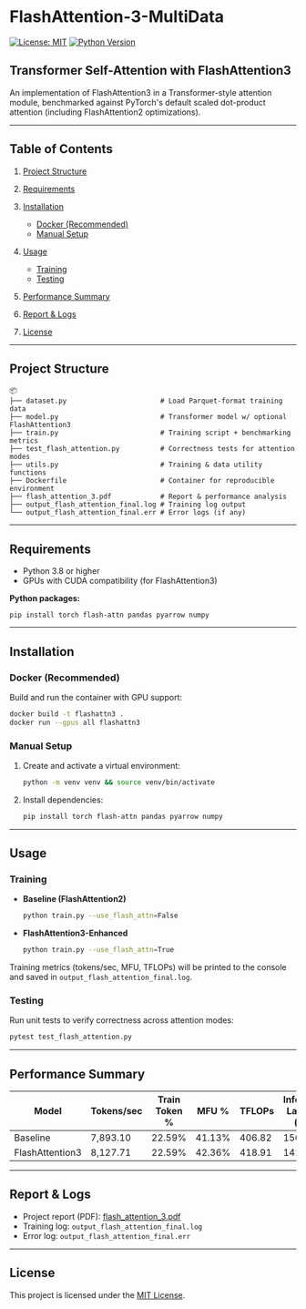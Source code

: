 # FlashAttention-3-MultiData

[![License: MIT](https://img.shields.io/badge/License-MIT-blue.svg)](#license)
[![Python Version](https://img.shields.io/badge/python-3.8%2B-lightgrey)](#requirements)

## Transformer Self-Attention with FlashAttention3

An implementation of FlashAttention3 in a Transformer-style attention module, benchmarked against PyTorch's default scaled dot-product attention (including FlashAttention2 optimizations).

---

## Table of Contents

1. [Project Structure](#project-structure)
2. [Requirements](#requirements)
3. [Installation](#installation)

   * [Docker (Recommended)](#docker)
   * [Manual Setup](#manual-setup)
4. [Usage](#usage)

   * [Training](#training)
   * [Testing](#testing)
5. [Performance Summary](#performance-summary)
6. [Report & Logs](#report--logs)
7. [License](#license)

---

## Project Structure

```
📦
├── dataset.py                       # Load Parquet-format training data
├── model.py                         # Transformer model w/ optional FlashAttention3
├── train.py                         # Training script + benchmarking metrics
├── test_flash_attention.py          # Correctness tests for attention modes
├── utils.py                         # Training & data utility functions
├── Dockerfile                       # Container for reproducible environment
├── flash_attention_3.pdf            # Report & performance analysis
├── output_flash_attention_final.log # Training log output
└── output_flash_attention_final.err # Error logs (if any)
```

---

## Requirements

* Python 3.8 or higher
* GPUs with CUDA compatibility (for FlashAttention3)

**Python packages:**

```
pip install torch flash-attn pandas pyarrow numpy
```

---

## Installation

### Docker (Recommended)

Build and run the container with GPU support:

```bash
docker build -t flashattn3 .
docker run --gpus all flashattn3
```

### Manual Setup

1. Create and activate a virtual environment:

   ```bash
   python -m venv venv && source venv/bin/activate
   ```
2. Install dependencies:

   ```bash
   pip install torch flash-attn pandas pyarrow numpy
   ```

---

## Usage

### Training

* **Baseline (FlashAttention2)**

  ```bash
  python train.py --use_flash_attn=False
  ```

* **FlashAttention3-Enhanced**

  ```bash
  python train.py --use_flash_attn=True
  ```

Training metrics (tokens/sec, MFU, TFLOPs) will be printed to the console and saved in `output_flash_attention_final.log`.

### Testing

Run unit tests to verify correctness across attention modes:

```bash
pytest test_flash_attention.py
```

---

## Performance Summary

| Model           | Tokens/sec | Train Token % | MFU %  | TFLOPs | Inference Latency (ms) |
| --------------- | ---------- | ------------- | ------ | ------ | ---------------------- |
| Baseline        | 7,893.10   | 22.59%        | 41.13% | 406.82 | 150.28                 |
| FlashAttention3 | 8,127.71   | 22.59%        | 42.36% | 418.91 | 141.08                 |

---

## Report & Logs

* Project report (PDF): [flash\_attention\_3.pdf](flash_attention_3.pdf)
* Training log: `output_flash_attention_final.log`
* Error log: `output_flash_attention_final.err`

---

## License

This project is licensed under the [MIT License](LICENSE).




